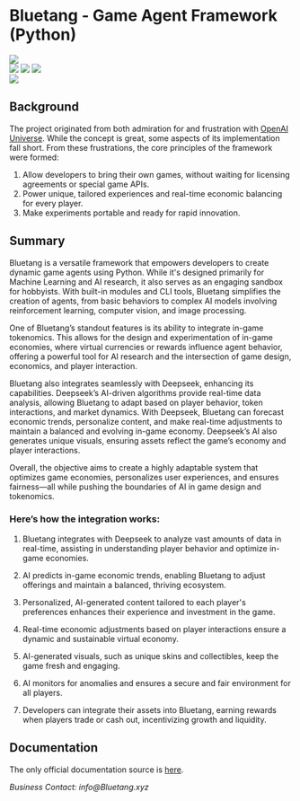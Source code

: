 # Bluetang - Game Agent Framework (Python)

[![](https://img.shields.io/badge/project-website-brightgreen.svg?colorB=1bcc6f&longCache=true)](https://Bluetang.xyz)  
[![](https://img.shields.io/badge/pypi-v2024.11.2-brightgreen.svg?colorB=007ec6&longCache=true)]()
[![](https://img.shields.io/badge/python-3.6-brightgreen.svg?colorB=007ec6&longCache=true)]()
[![](https://img.shields.io/badge/license-MIT-brightgreen.svg?colorB=007ec6&longCache=true)]()  
[![](https://img.shields.io/badge/twitter-@BluetangAI-brightgreen.svg?colorB=1da1f2&longCache=true)](https://twitter.com/BluetangAI)

## Background

The project originated from both admiration for and frustration with [OpenAI Universe](https://github.com/openai/universe). While the concept is great, some aspects of its implementation fall short. From these frustrations, the core principles of the framework were formed:

1. Allow developers to bring their own games, without waiting for licensing agreements or special game APIs. 
2. Power unique, tailored experiences and real-time economic balancing for every player.
3. Make experiments portable and ready for rapid innovation.

## Summary 
Bluetang is a versatile framework that empowers developers to create dynamic game agents using Python. While it's designed primarily for Machine Learning and AI research, it also serves as an engaging sandbox for hobbyists. With built-in modules and CLI tools, Bluetang simplifies the creation of agents, from basic behaviors to complex AI models involving reinforcement learning, computer vision, and image processing.

One of Bluetang’s standout features is its ability to integrate in-game tokenomics. This allows for the design and experimentation of in-game economies, where virtual currencies or rewards influence agent behavior, offering a powerful tool for AI research and the intersection of game design, economics, and player interaction.

Bluetang also integrates seamlessly with Deepseek, enhancing its capabilities. Deepseek’s AI-driven algorithms provide real-time data analysis, allowing Bluetang to adapt based on player behavior, token interactions, and market dynamics. With Deepseek, Bluetang can forecast economic trends, personalize content, and make real-time adjustments to maintain a balanced and evolving in-game economy. Deepseek’s AI also generates unique visuals, ensuring assets reflect the game’s economy and player interactions.

Overall, the objective aims to create a highly adaptable system that optimizes game economies, personalizes user experiences, and ensures fairness—all while pushing the boundaries of AI in game design and tokenomics.

### Here’s how the integration works:

1. Bluetang integrates with Deepseek to analyze vast amounts of data in real-time, assisting in understanding player behavior and optimize in-game economies.

2. AI predicts in-game economic trends, enabling Bluetang to adjust offerings and maintain a balanced, thriving ecosystem.

3. Personalized, AI-generated content tailored to each player's preferences enhances their experience and investment in the game.

4. Real-time economic adjustments based on player interactions ensure a dynamic and sustainable virtual economy.

5. AI-generated visuals, such as unique skins and collectibles, keep the game fresh and engaging.

6. AI monitors for anomalies and ensures a secure and fair environment for all players.

7. Developers can integrate their assets into Bluetang, earning rewards when players trade or cash out, incentivizing growth and liquidity.

## Documentation

The only official documentation source is [here](https:/docs.bluetang.xyz).

_Business Contact: info@Bluetang.xyz_
